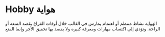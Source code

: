 # Hobby هواية
الهواية نشاط منتظم أو اهتمام يمارس في الغالب خلال أوقات الفراغ بقصد المتعة أو الراحة.
وتؤدي إلى اكتساب مهارات ومعرفة كبيرة ولا يقصد بها تحقيق الأجر وإنما المتع
